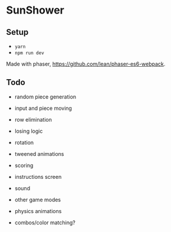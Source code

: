 # SunShower

## Setup

- `yarn`
- `npm run dev`

Made with phaser, https://github.com/lean/phaser-es6-webpack.

## Todo
- random piece generation
- input and piece moving
- row elimination
- losing logic
- rotation
- tweened animations
- scoring
- instructions screen

- sound
- other game modes
- physics animations
- combos/color matching?